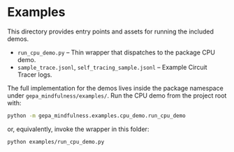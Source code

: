 # Examples

This directory provides entry points and assets for running the included demos.

* `run_cpu_demo.py` – Thin wrapper that dispatches to the package CPU demo.
* `sample_trace.jsonl`, `self_tracing_sample.jsonl` – Example Circuit Tracer logs.

The full implementation for the demos lives inside the package namespace under
`gepa_mindfulness/examples/`. Run the CPU demo from the project root with:

```bash
python -m gepa_mindfulness.examples.cpu_demo.run_cpu_demo
```

or, equivalently, invoke the wrapper in this folder:

```bash
python examples/run_cpu_demo.py
```
